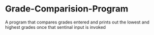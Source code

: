 # Grade-Comparision-Program
A program that compares grades entered and prints out the lowest and highest grades once that sentinal input is invoked
